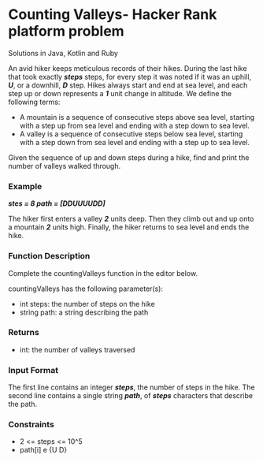 # Counting Valleys- Hacker Rank platform problem
Solutions in Java, Kotlin and Ruby

An avid hiker keeps meticulous records of their hikes. During the last hike that took exactly ***steps*** steps, for every step it was noted if it was an uphill, ***U***, or a downhill, ***D*** step. Hikes always start and end at sea level, and each step up or down represents a ***1*** unit change in altitude. We define the following terms:

* A mountain is a sequence of consecutive steps above sea level, starting with a step up from sea level and ending with a step down to sea level.
* A valley is a sequence of consecutive steps below sea level, starting with a step down from sea level and ending with a step up to sea level.

Given the sequence of up and down steps during a hike, find and print the number of valleys walked through.

### Example

***stes = 8 path = [DDUUUUDD]***

The hiker first enters a valley ***2*** units deep. Then they climb out and up onto a mountain ***2*** units high. Finally, the hiker returns to sea level and ends the hike.

### Function Description

Complete the countingValleys function in the editor below.

countingValleys has the following parameter(s):

* int steps: the number of steps on the hike
* string path: a string describing the path

### Returns
* int: the number of valleys traversed

### Input Format

The first line contains an integer ***steps***, the number of steps in the hike.
The second line contains a single string ***path***, of ***steps*** characters that describe the path.

### Constraints
* 2 <= steps <= 10^5
* path[i] e {U D}